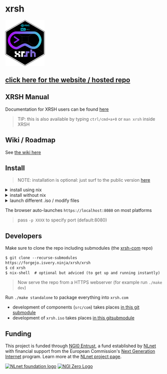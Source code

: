 # xrsh

<img src='xrsh.svg' width="25%"/>

## [click here for the website / hosted repo](https://xrsh.isvery.ninja)

## XRSH Manual 

Documentation for XRSH users can be found [here](https://forgejo.isvery.ninja/xrsh/xrsh-buildroot/src/branch/main/buildroot-v86/board/v86/rootfs_overlay/root/manual.md)

> TIP: this is also available by typing `ctrl/cmd+a+0` or `man xrsh` inside XRSH

## Wiki / Roadmap

See [the wiki here](https://forgejo.isvery.ninja/xrsh/xrsh/wiki/Home#milestones)

## Install 

> NOTE: installation is optional: just surf to the public version [here](https://xrsh.isvery.ninja)

<details>
<summary>install using nix</summary>

[NIX](https://nixos.org/) is a convenient way to install or develop xrsh:

1. run `nix-run -p xrsh --run "xrsh.com"` (pass `-p XXXX` to specify non-default 8080 port )
2. build it when package does not exist: `nix-build -E "with import <nixpkgs> { }; callPackage ./xrsh.nix"`
</details>

<details>
    <summary>install without nix</summary>

1. Download [xrsh.com](https://forgejo.isvery.ninja/xrsh/xrsh/raw/branch/main/xrsh.com)
2. optional: run `unzip xrsh.com` to verify repository contents
3. run `chmod +x xrsh.com` in your console (only linux/mac)
4. run `./xrsh.com` in (any) shell
5. Profit! ✔
</details>

<details>
    <summary>launch different .iso / modify files</summary>

You can specify a different `.iso` file in various ways:

1. open the `xrsh.com` as a zip (drag-drop into a zip-manager, or add `.zip` extension) 
2. method 1: overwrite `xrsh.iso`
3. method 2: open `src/index.html` and change `isoterminal="iso: ./../xrsh.iso"` to another file/URL

> see developer-section below on building your own iso

</details>

The browser auto-launches `https://localhost:8080` on most platforms

> pass `-p XXXX` to specify port (default:8080)

## Developers 

Make sure to clone the repo including submodules (the [xrsh-com](https://forgejo.isvery.ninja/xrsh/xrsh-com) repo)

```
$ git clone --recurse-submodules https://forgejo.isvery.ninja/xrsh/xrsh
$ cd xrsh
$ nix-shell  # optional but adviced (to get up and running instantly)
```

> Now serve the repo from a HTTPS webserver (for example run `./make dev`)

Run `./make standalone` to package everything into `xrsh.com`

* development of components (`src/com`) takes places [in this git submodule](https://forgejo.isvery.ninja/xrsh/xrsh-com)
* development of `xrsh.iso` takes places [in this gitsubmodule](https://forgejo.isvery.ninja/xrsh/xrsh-buildroot)


## Funding

This project is funded through [NGI0 Entrust](https://nlnet.nl/entrust), a fund established by [NLnet](https://nlnet.nl) with financial support from the European Commission's [Next Generation Internet](https://ngi.eu) program. Learn more at the [NLnet project page](https://nlnet.nl/project/xrsh).

[<img src="https://nlnet.nl/logo/banner.png" alt="NLnet foundation logo" width="20%" />](https://nlnet.nl)
[<img src="https://nlnet.nl/image/logos/NGI0_tag.svg" alt="NGI Zero Logo" width="20%" />](https://nlnet.nl/entrust)
